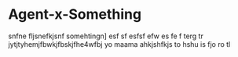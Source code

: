 # Agent-x-Something

snfne
fljsnefkjsnf
somehtingn]
esf
sf
esfsf 
efw
es
fe
f
terg
tr
jytjtyhemjfbwkjfbskjfhe4wfbj
yo maama ahkjshfkjs 
to hshu is fjo ro tl
